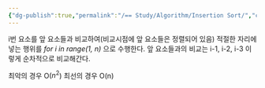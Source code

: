 ```yaml
---
{"dg-publish":true,"permalink":"/== Study/Algorithm/Insertion Sort/","created":"2023-12-04T23:03:46.000+09:00","updated":"2025-01-14T15:33:43.000+09:00"}
---
```


i번 요소를 앞 요소들과 비교하여(비교시점에 앞 요소들은 정렬되어 있음) 적절한 자리에 넣는 행위를 *for i in range(1, n)* 으로 수행한다.
앞 요소들과의 비교는 i-1, i-2, i-3 이렇게 순차적으로 비교해간다.

최악의 경우 O($n^2$)
최선의 경우 O(n)
